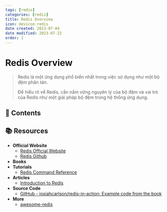 ```yaml
---
tags: [redis]
categories: [redis]
title: Redis Overview
icon: devicon:redis
date created: 2023-07-04
date modified: 2023-07-22
order: 1
---
```


# Redis Overview

> Redis là một ứng dụng phổ biến nhất trong việc sử dụng như một bộ đệm phân tán.
>
> Để hiểu rõ về Redis, cần nắm vững nguyên lý của bộ đệm và vai trò của Redis như một giải pháp bộ đệm trong hệ thống ứng dụng.

## 📖 Contents

<Catalog />

## 📚 Resources

- **Official Website**
	- [Redis Official Website](https://redis.io/)
	- [Redis Github](https://github.com/antirez/redis)
- **Books**
- **Tutorials**
	- [Redis Command Reference](http://redisdoc.com/)
- **Articles**
	- [Introduction to Redis](https://www.slideshare.net/dvirsky/introduction-to-redis)
- **Source Code**
	- [GitHub - josiahcarlson/redis-in-action: Example code from the book](https://github.com/josiahcarlson/redis-in-action)
- **More**
	- [awesome-redis](https://github.com/JamzyWang/awesome-redis)
